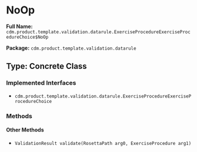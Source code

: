 # NoOp

**Full Name:** `cdm.product.template.validation.datarule.ExerciseProcedureExerciseProcedureChoice$NoOp`

**Package:** `cdm.product.template.validation.datarule`

## Type: Concrete Class

### Implemented Interfaces

- `cdm.product.template.validation.datarule.ExerciseProcedureExerciseProcedureChoice`

### Methods

#### Other Methods

- `ValidationResult validate(RosettaPath arg0, ExerciseProcedure arg1)`

